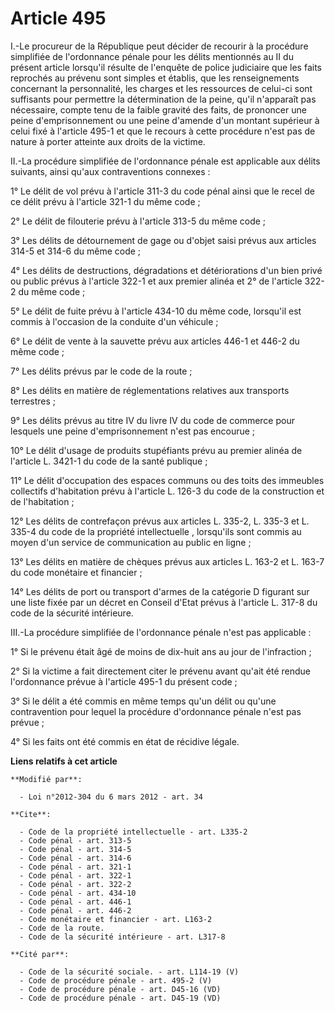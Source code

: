 # Article 495

I.-Le procureur de la République peut décider de recourir à la procédure simplifiée de l'ordonnance pénale pour les délits
mentionnés au II du présent article lorsqu'il résulte de l'enquête de police judiciaire que les faits reprochés au prévenu
sont simples et établis, que les renseignements concernant la personnalité, les charges et les ressources de celui-ci sont
suffisants pour permettre la détermination de la peine, qu'il n'apparaît pas nécessaire, compte tenu de la faible gravité des
faits, de prononcer une peine d'emprisonnement ou une peine d'amende d'un montant supérieur à celui fixé à l'article 495-1 et
que le recours à cette procédure n'est pas de nature à porter atteinte aux droits de la victime. 

II.-La procédure simplifiée de l'ordonnance pénale est applicable aux délits suivants, ainsi qu'aux contraventions
connexes : 

1° Le délit de vol prévu à l'article 311-3 du code pénal ainsi que le recel de ce délit prévu à l'article 321-1 du même
code ; 

2° Le délit de filouterie prévu à l'article 313-5 du même code ; 

3° Les délits de détournement de gage ou d'objet saisi prévus aux articles 314-5 et 314-6 du même code ; 

4° Les délits de destructions, dégradations et détériorations d'un bien privé ou public prévus à l'article 322-1 et aux
premier alinéa et 2° de l'article 322-2 du même code ; 

5° Le délit de fuite prévu à l'article 434-10 du même code, lorsqu'il est commis à l'occasion de la conduite d'un véhicule ; 

6° Le délit de vente à la sauvette prévu aux articles 446-1 et 446-2 du même code ; 

7° Les délits prévus par le code de la route ; 

8° Les délits en matière de réglementations relatives aux transports terrestres ; 

9° Les délits prévus au titre IV du livre IV du code de commerce pour lesquels une peine d'emprisonnement n'est pas
encourue ; 

10° Le délit d'usage de produits stupéfiants prévu au premier alinéa de l'article L. 3421-1 du code de la santé publique ; 

11° Le délit d'occupation des espaces communs ou des toits des immeubles collectifs d'habitation prévu à l'article L. 126-3
du code de la construction et de l'habitation ; 

12° Les délits de contrefaçon prévus aux 
articles L. 335-2, L. 335-3 et L. 335-4 du code de la propriété intellectuelle
, lorsqu'ils sont commis au moyen d'un service de communication au public en ligne ; 

13° Les délits en matière de chèques prévus aux 
articles L. 163-2 et L. 163-7 du code monétaire et financier 
; 

14° Les délits de port ou transport d'armes de la catégorie D figurant sur une liste fixée par un décret en Conseil d'Etat
prévus à l'article L. 317-8 du code de la sécurité intérieure. 

III.-La procédure simplifiée de l'ordonnance pénale n'est pas applicable : 

1° Si le prévenu était âgé de moins de dix-huit ans au jour de l'infraction ; 

2° Si la victime a fait directement citer le prévenu avant qu'ait été rendue l'ordonnance prévue à l'article 495-1 du présent
code ; 

3° Si le délit a été commis en même temps qu'un délit ou qu'une contravention pour lequel la procédure d'ordonnance pénale
n'est pas prévue ; 

4° Si les faits ont été commis en état de récidive légale.

**Liens relatifs à cet article**

	**Modifié par**:

	  - Loi n°2012-304 du 6 mars 2012 - art. 34

	**Cite**:

	  - Code de la propriété intellectuelle - art. L335-2
	  - Code pénal - art. 313-5
	  - Code pénal - art. 314-5
	  - Code pénal - art. 314-6
	  - Code pénal - art. 321-1
	  - Code pénal - art. 322-1
	  - Code pénal - art. 322-2
	  - Code pénal - art. 434-10
	  - Code pénal - art. 446-1
	  - Code pénal - art. 446-2
	  - Code monétaire et financier - art. L163-2
	  - Code de la route.
	  - Code de la sécurité intérieure - art. L317-8

	**Cité par**:

	  - Code de la sécurité sociale. - art. L114-19 (V)
	  - Code de procédure pénale - art. 495-2 (V)
	  - Code de procédure pénale - art. D45-16 (VD)
	  - Code de procédure pénale - art. D45-19 (VD)
